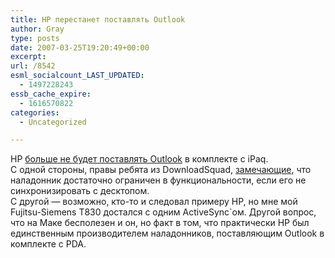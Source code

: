 ```yaml
---
title: HP перестанет поставлять Outlook
author: Gray
type: posts
date: 2007-03-25T19:20:49+00:00
excerpt:
url: /8542
esml_socialcount_LAST_UPDATED:
  - 1497228243
essb_cache_expire:
  - 1616570822
categories:
  - Uncategorized

---
```








HP <a href="http://h20000.www2.hp.com/bizsupport/TechSupport/Document.jsp?objectID=c00906357&dimid=1016489527&dicid=alr_mar07&jumpid=em_alerts/us/mar07/all/xbu/emailsubid/mrm/mcc/loc/rbu_category/alerts" target="_blank">больше не будет поставлять Outlook</a> в комплекте с iPaq.  
С одной стороны, правы ребята из DownloadSquad, <a href="http://www.downloadsquad.com/2007/03/25/hp-will-no-longer-ship-outlook-with-windows-mobile-devices/" target="_blank">замечающие</a>, что наладонник достаточно ограничен в функциональности, если его не синхронизировать с десктопом.  
С другой &#8212; возможно, кто-то и следовал примеру HP, но мне мой Fujitsu-Siemens T830 достался с одним ActiveSync\`ом. Другой вопрос, что на Маке бесполезен и он, но факт в том, что практически HP был единственным производителем наладонников, поставляющим Outlook в комплекте с PDA.